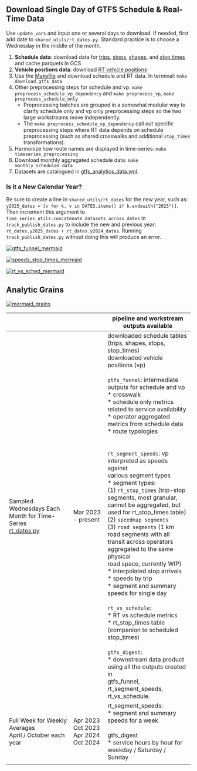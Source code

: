 ## Download Single Day of GTFS Schedule & Real-Time Data

Use `update_vars` and input one or several days to download. If needed, first add date to `shared_utils/rt_dates.py`. Standard practice is to choose a Wednesday in the middle of the month.

1. **Schedule data**: download data for [trips](./download_trips.py), [stops](./download_stops.py), [shapes](./download_shapes.py), and [stop times](./download_stop_times.py) and cache parquets in GCS
1. **Vehicle positions data**: download [RT vehicle positions](./download_vehicle_positions.py)
1. Use the [Makefile](./Makefile) and download schedule and RT data. In terminal: `make download_gtfs_data`
1. Other preprocessing steps for schedule and vp: `make preprocess_schedule_vp_dependency` and `make preprocess_vp`, `make preprocess_schedule_only`
   * Preprocessing batches are grouped in a somewhat modular way to clarify schedule only and vp only preprocessing steps so the two large workstreams move independently.
   * The `make preprocess_schedule_vp_dependency` call out specific preprocessing steps where RT data depends on schedule preprocessing (such as shared crosswalks and additional `stop_times` transformations).
1. Harmonize how route names are displayed in time-series: `make timeseries_preprocessing` 
1. Download monthly aggregated schedule data: `make monthly_scheduled_data`
1. Datasets are catalogued in [gtfs_analytics_data.yml](https://github.com/cal-itp/data-analyses/blob/main/_shared_utils/shared_utils/gtfs_analytics_data.yml).

### Is it a New Calendar Year?

Be sure to create a line in `shared_utils/rt_dates` for the new year, such as: `y2025_dates = [v for k, v in DATES.items() if k.endswith("2025")]`. Then increment this argument to `time_series_utils.concatenate_datasets_across_dates` in `track_publish_dates.py` to include the new and previous year: `rt_dates.y2025_dates + rt_dates.y2024_dates`. Running `track_publish_dates.py` without doing this will produce an error. 


[![gtfs_funnel_mermaid](https://mermaid.ink/img/pako:eNqllW9v2jAQxr-K5QlBJWCEhJamW6VSSF9tmlS0SQtVZJILsWrsyHZKadXvPicpJLQFNu0FSYh_z92T8597xqGIALu40-nMuKaagYtupt4t8jLOgaHWDwmpFCEoRfniZMYLsNF4nnGEKKfaRcUjQk2dwBKaLmrOiYJmu_72J5GUzBmo5hY3Q6mkSyLX14IJmes-TQbewLvaSCtiCo-6onq93ntkJGQEch_EKId9YwpCwaNdH553NhnVGA1S0x0kjuNmOfyS38zlpdGY8RlfSJImaDoqB8uryubl60isOBPEON2ERihkRKkxxCiKUUwZc1_L8AGhQklTvaEKk3nKDXdltfxNhkAbVHXT9d2J67qvwk7nElV4IfEL7s4wJv378QRYClJ16TIVUgcqTCDKGLyGv6jgUT23SkgKx5OP_BL8MpeXv25uh86_2ygD1HxcWzUbWpQlOGTi2i-w__GQ62sWxjulMIOBpsu_KMfYr-C9LsZ9_6CRUr6rWVGdBBGVEGoqOPqKpjKDzx5hCu5qvid13w-Q0JBBkApFc9Vx-5N-yzc7KSQauPkdjbCrzuNN_If0zTxcbNY38GjzuN1N1fcGaf2Uqk3FG59ju1UrcrBbmINfOO4ftPKQ7rMwKT_NJDbMPUAaZCo_Co_X0ykk0QoYK_weVXg5X0YvZXtX0WRg5ooB4Vm6G7W2HLxC51mFi_yIBK5AHjfRz3kORILS5k4XyVzIfFq_X42H9nZaq9Pxo3oKs8KJFjIIpVBqRdh97Zj7IOuNsblFg4WOVRARbfqQNjVfB1oEQi4Ip0_kg5l-vxJv_CJELq3r0DbF-9WJ23gJckloZLpp0eNmuOh9M-yaxwhikjE9w6ZRGJRkWtyueYhdbfZiG0uRLRLsxvmebOMsNeZhTIkpxnL7NiX8txDVf4ioqdC3sn8XbbxgsPuMH7HbGfa79rndP3fss6F93recNl5j1z7tWs5g6Jw6jjXoDR3rpY2fiqhWt2-Zztizzmzb0M6Z8_IHVGx2Qw?type=png)](https://mermaid.live/edit#pako:eNqllW9v2jAQxr-K5QlBJWCEhJamW6VSSF9tmlS0SQtVZJILsWrsyHZKadXvPicpJLQFNu0FSYh_z92T8597xqGIALu40-nMuKaagYtupt4t8jLOgaHWDwmpFCEoRfniZMYLsNF4nnGEKKfaRcUjQk2dwBKaLmrOiYJmu_72J5GUzBmo5hY3Q6mkSyLX14IJmes-TQbewLvaSCtiCo-6onq93ntkJGQEch_EKId9YwpCwaNdH553NhnVGA1S0x0kjuNmOfyS38zlpdGY8RlfSJImaDoqB8uryubl60isOBPEON2ERihkRKkxxCiKUUwZc1_L8AGhQklTvaEKk3nKDXdltfxNhkAbVHXT9d2J67qvwk7nElV4IfEL7s4wJv378QRYClJ16TIVUgcqTCDKGLyGv6jgUT23SkgKx5OP_BL8MpeXv25uh86_2ygD1HxcWzUbWpQlOGTi2i-w__GQ62sWxjulMIOBpsu_KMfYr-C9LsZ9_6CRUr6rWVGdBBGVEGoqOPqKpjKDzx5hCu5qvid13w-Q0JBBkApFc9Vx-5N-yzc7KSQauPkdjbCrzuNN_If0zTxcbNY38GjzuN1N1fcGaf2Uqk3FG59ju1UrcrBbmINfOO4ftPKQ7rMwKT_NJDbMPUAaZCo_Co_X0ykk0QoYK_weVXg5X0YvZXtX0WRg5ooB4Vm6G7W2HLxC51mFi_yIBK5AHjfRz3kORILS5k4XyVzIfFq_X42H9nZaq9Pxo3oKs8KJFjIIpVBqRdh97Zj7IOuNsblFg4WOVRARbfqQNjVfB1oEQi4Ip0_kg5l-vxJv_CJELq3r0DbF-9WJ23gJckloZLpp0eNmuOh9M-yaxwhikjE9w6ZRGJRkWtyueYhdbfZiG0uRLRLsxvmebOMsNeZhTIkpxnL7NiX8txDVf4ioqdC3sn8XbbxgsPuMH7HbGfa79rndP3fss6F93recNl5j1z7tWs5g6Jw6jjXoDR3rpY2fiqhWt2-Zztizzmzb0M6Z8_IHVGx2Qw)

[![speeds_stop_times_mermaid](https://mermaid.ink/img/pako:eNqVVV1v2jAU_SuWJwSbgEGAQoI2qaWwaVv3sKI9LKDIJDdgzbEj22lLK_77HCc0fLSbxkOwfc-599yPOE84FBFgD7darQXXVDPw0I85uoV1Alyj2xQgUojwyJ5qkaI5TUAtuCXUak8LjhDlVHvILhGq6w0kUPdQfUUU1JuHpz-JpGTFQNWf4caUSpoQuZ0IJmTOezMdzAazyz21QszhQVeoTqdzDrkSMgL5GohRDq_ZFISCR8c6ZrPh9OoAo0FqegSJ47hemHf5n3nsarUFX_CYiftwQ6RG86sCoLLVWpJ0g1RRXPoIe8cIhYwodQ0ximIUU8a8sggvIFQoaar3KCvxJVQRZL5NoYTOJrOeO2kipaX4DV4uPRe6Z152G36Y6UCZJgclW7XT7fKt53llzFYLVYT8RxhD2piQZel8NAzo4wnq0j9yujQOo3h8GLxYAY_2h1Wx7AQGKU0h794hadLwORAJSgd3Jriw0s8Un4q5bviUm0amghENRbpESnpH2D-504Z_iFc2aC7wmDlGe5kvZlS-W0VmVYCpDfjJhChSXm1tQQMRBxHZnmurmJ99KRjLTIUpXzMw6PflQZIxTc2-wpbO31nfIja28748961Q9Pd0zL1QNb_ifmmUbgNtRvCDLAerGBEhCx0JqabCJncwtOfVn4xPi_W14ZM7kGRt-pgl-ftftEP9rVrf_r9aUmRmVCIqlwcSbvwqo-Ce6k0OgFBTwZdW3fQkh---CjcQZQyCo3Isxyf1xU2cgEwIjczNbO_JBbb35wJ7ZhlBTIzSBTaXjYGSTIvbLQ-xp2UGTWzErjfYi818ml2WRmbMrykx3UqeT1PCfwlR7SGiWsib4ltgPwkWg70n_IC9ltN1291Rp9N3-n1n1O31nCbeYq_bbztu72I0HAwcp2fMvV0TP1q_3XbXHTru8MJ1HHc0GrnO7g92VP_S?type=png)](https://mermaid.live/edit#pako:eNqVVV1v2jAU_SuWJwSbgEGAQoI2qaWwaVv3sKI9LKDIJDdgzbEj22lLK_77HCc0fLSbxkOwfc-599yPOE84FBFgD7darQXXVDPw0I85uoV1Alyj2xQgUojwyJ5qkaI5TUAtuCXUak8LjhDlVHvILhGq6w0kUPdQfUUU1JuHpz-JpGTFQNWf4caUSpoQuZ0IJmTOezMdzAazyz21QszhQVeoTqdzDrkSMgL5GohRDq_ZFISCR8c6ZrPh9OoAo0FqegSJ47hemHf5n3nsarUFX_CYiftwQ6RG86sCoLLVWpJ0g1RRXPoIe8cIhYwodQ0ximIUU8a8sggvIFQoaar3KCvxJVQRZL5NoYTOJrOeO2kipaX4DV4uPRe6Z152G36Y6UCZJgclW7XT7fKt53llzFYLVYT8RxhD2piQZel8NAzo4wnq0j9yujQOo3h8GLxYAY_2h1Wx7AQGKU0h794hadLwORAJSgd3Jriw0s8Un4q5bviUm0amghENRbpESnpH2D-504Z_iFc2aC7wmDlGe5kvZlS-W0VmVYCpDfjJhChSXm1tQQMRBxHZnmurmJ99KRjLTIUpXzMw6PflQZIxTc2-wpbO31nfIja28748961Q9Pd0zL1QNb_ifmmUbgNtRvCDLAerGBEhCx0JqabCJncwtOfVn4xPi_W14ZM7kGRt-pgl-ftftEP9rVrf_r9aUmRmVCIqlwcSbvwqo-Ce6k0OgFBTwZdW3fQkh---CjcQZQyCo3Isxyf1xU2cgEwIjczNbO_JBbb35wJ7ZhlBTIzSBTaXjYGSTIvbLQ-xp2UGTWzErjfYi818ml2WRmbMrykx3UqeT1PCfwlR7SGiWsib4ltgPwkWg70n_IC9ltN1291Rp9N3-n1n1O31nCbeYq_bbztu72I0HAwcp2fMvV0TP1q_3XbXHTru8MJ1HHc0GrnO7g92VP_S)


[![rt_vs_sched_mermaid](https://mermaid.ink/img/pako:eNqFVG1vmzAQ_iuWpyidlEQhIU1KpUlNm2zqlnZao30YVMiBA7yCjWzTllb57zNQCqjNygewfM9z99wL94w97gO28HA4dJiiKgYL_dqie4luvAj8LAa0ASWoJx1WYnq9Z4chRBlVFiqPCPVVBAn0LdTfEQn9Qfv2NxGU7GKQ_Ve4NqWCJkTk5zzmouB9Ws3Ws_VZTW0QW3hUDWo8Hr-FLLnwQRwCxZTBIZsEjzO_q2O9nq-WLYwCoWgHEgRBvzLvi49-7Xs9hzksiPmDFxGh0HZZAWS2CwVJIyRfilm7RciLiZQXECA_QAGNY-ulBO8gpCdoqmpUKbAIV-PObN2fVN5alqV9DYdfUGMrntWRzVMQRHHh1jp8Vyqi5CjNbz9rXhXhtOEtbRmRFNpOVy3zuS0VTw9ZL0qrq2hy0MHaDlUg3TvIXS5CwugTUZQz1xNcygcS33V4rYRW5dUPu04EFbmjpBrRVxIiYSggJAreqcemIQueKXB9KsArwnf9nNZFBubXx9eGXp2db68rPlJ5qocjpCBbNShUyFRnRWL0l1OGFEe7LAhAgK95xJfvSPtqFxZXQpgAU4db-u3IrqQ3obutLDhdyqVdBX2gKmopbkrWhXekl5yYsxCkQuVgID1QL9m_ifS90taJlDepbE4R-l9l7yGinu5NyiUtmiLbs35l36duJouFcrA41xrz4Vh0KYWTnwXto4GoCS359RUe4AREQqiv12m56RxcbkAHW_roQ0CyWDlYrwsNJZniNznzsKVEBgOcpb6WdUGJLkKCrYDEUt-CT_Vfu6lWdLmpBzglDFvP-BFbw8VkND2ZTk7M6XwxPZkY5gDn2JoejwxztjCPTdOYjRemsR_gJ861V2M0MfQGHBvz6VSjzblZuvtTGsuQ-39p7tDM?type=png)](https://mermaid.live/edit#pako:eNqFVG1vmzAQ_iuWpyidlEQhIU1KpUlNm2zqlnZao30YVMiBA7yCjWzTllb57zNQCqjNygewfM9z99wL94w97gO28HA4dJiiKgYL_dqie4luvAj8LAa0ASWoJx1WYnq9Z4chRBlVFiqPCPVVBAn0LdTfEQn9Qfv2NxGU7GKQ_Ve4NqWCJkTk5zzmouB9Ws3Ws_VZTW0QW3hUDWo8Hr-FLLnwQRwCxZTBIZsEjzO_q2O9nq-WLYwCoWgHEgRBvzLvi49-7Xs9hzksiPmDFxGh0HZZAWS2CwVJIyRfilm7RciLiZQXECA_QAGNY-ulBO8gpCdoqmpUKbAIV-PObN2fVN5alqV9DYdfUGMrntWRzVMQRHHh1jp8Vyqi5CjNbz9rXhXhtOEtbRmRFNpOVy3zuS0VTw9ZL0qrq2hy0MHaDlUg3TvIXS5CwugTUZQz1xNcygcS33V4rYRW5dUPu04EFbmjpBrRVxIiYSggJAreqcemIQueKXB9KsArwnf9nNZFBubXx9eGXp2db68rPlJ5qocjpCBbNShUyFRnRWL0l1OGFEe7LAhAgK95xJfvSPtqFxZXQpgAU4db-u3IrqQ3obutLDhdyqVdBX2gKmopbkrWhXekl5yYsxCkQuVgID1QL9m_ifS90taJlDepbE4R-l9l7yGinu5NyiUtmiLbs35l36duJouFcrA41xrz4Vh0KYWTnwXto4GoCS359RUe4AREQqiv12m56RxcbkAHW_roQ0CyWDlYrwsNJZniNznzsKVEBgOcpb6WdUGJLkKCrYDEUt-CT_Vfu6lWdLmpBzglDFvP-BFbw8VkND2ZTk7M6XwxPZkY5gDn2JoejwxztjCPTdOYjRemsR_gJ861V2M0MfQGHBvz6VSjzblZuvtTGsuQ-39p7tDM)

## Analytic Grains
[![mermaid_grains](https://mermaid.ink/img/pako:eNqNVu9vmzwQ_lcsXlXpK4UKw9q0fJjULiX7sElTV03VSDQ5-Eisgc1s0y2r-r_PxqRxfq3LBwK-55577nw-eAoKQSFIgzAMp1wzXUGKJvfZZ3TNSbXSrFDoE2ugYhzQRBLG1ZR32JOTpylHiHGmU9TdIjTQS6hhkKLBnCgYDP3VL0QyMq9ADV7gxtRIVhO5eicqIa3ff7fn2Xl2vXbdIO7hl96goijah9wISUEeA9kMjtkUFILTbR1ZNrq98TAapGZbkLIsB878bP_M5fnkZMqnvKzEz2JJpEYf7hygqIhSYyiRhEKjklVV2me6Yy-YLCpYIzoNBxjiHpBdZdFtbENaiGrnC0maJVKMLwwJJStnWOeA0HWuiiXQtoIZCsO36BrnUrQaQsosLxN85oEdJM5FA5JoIbdtZ9aY5EqLZraWYH83-SMsmc2iEYpZTuWC3eBcwaIGrpFqAKja-OyICHvcNi_uWchpTqoKacma0EZHPVrN_k_TtK-g70c6x3eY5OTRZLKA1-Mb2m8NYXJmGLuKb7AHFM2PKdpg7-5RZ9GsBl-ozzbvdc5zH420PTb_JqQ4zbvUarLR4OHw9_pI6KIPXeyUCL26R98Y9bQd0ERPTY8ReqAmGB3VQ3s99OiW2fNsRgoNa10WxYsaBT9a4MUr9XLSTPO2tZ0cryY7853jre1RO_vTU_ulGFuHR4W2z974b2dv7CCxO17uIdmh8RvKl9ej1wqA070JYZ1MySQD5QvNDijyrB1xhvNacL3EoZkv2Em7M22niZ2glP0GVzzEybFO74liRxT7RH68OwdLdkVtq980EyUmqhlVqKM92JSTQ7Ns4mbZBOf2AFshiCwWEhaWTwtH12mZJPte8V7N_p2gW-nL6XWYK4uryPsXxaiRwox92Evs0AZ3FH7mDzuT_6HvPq8OD86wNe-9CAgFw6AGWRNGzQdD9w6fBt27fRqk5pZCSdpKTwPzIjRQ0mrxecWLINWyhWFgwi2WQVqSSpmntrHbNWbE6K1fVhvCvwpRr12AMiPjo_tC6T5UOkiQPgW_gjSM3yRnV1F0FWN8cTlKRqNhsDLLF1F0FsUJTvAbjOPzy4vnYfC7Y43PcHR5ESdRPLqM8DlORs9_ANzurn4?type=png)](https://mermaid.live/edit#pako:eNqNVu9vmzwQ_lcsXlXpK4UKw9q0fJjULiX7sElTV03VSDQ5-Eisgc1s0y2r-r_PxqRxfq3LBwK-55577nw-eAoKQSFIgzAMp1wzXUGKJvfZZ3TNSbXSrFDoE2ugYhzQRBLG1ZR32JOTpylHiHGmU9TdIjTQS6hhkKLBnCgYDP3VL0QyMq9ADV7gxtRIVhO5eicqIa3ff7fn2Xl2vXbdIO7hl96goijah9wISUEeA9kMjtkUFILTbR1ZNrq98TAapGZbkLIsB878bP_M5fnkZMqnvKzEz2JJpEYf7hygqIhSYyiRhEKjklVV2me6Yy-YLCpYIzoNBxjiHpBdZdFtbENaiGrnC0maJVKMLwwJJStnWOeA0HWuiiXQtoIZCsO36BrnUrQaQsosLxN85oEdJM5FA5JoIbdtZ9aY5EqLZraWYH83-SMsmc2iEYpZTuWC3eBcwaIGrpFqAKja-OyICHvcNi_uWchpTqoKacma0EZHPVrN_k_TtK-g70c6x3eY5OTRZLKA1-Mb2m8NYXJmGLuKb7AHFM2PKdpg7-5RZ9GsBl-ozzbvdc5zH420PTb_JqQ4zbvUarLR4OHw9_pI6KIPXeyUCL26R98Y9bQd0ERPTY8ReqAmGB3VQ3s99OiW2fNsRgoNa10WxYsaBT9a4MUr9XLSTPO2tZ0cryY7853jre1RO_vTU_ulGFuHR4W2z974b2dv7CCxO17uIdmh8RvKl9ej1wqA070JYZ1MySQD5QvNDijyrB1xhvNacL3EoZkv2Em7M22niZ2glP0GVzzEybFO74liRxT7RH68OwdLdkVtq980EyUmqhlVqKM92JSTQ7Ns4mbZBOf2AFshiCwWEhaWTwtH12mZJPte8V7N_p2gW-nL6XWYK4uryPsXxaiRwox92Evs0AZ3FH7mDzuT_6HvPq8OD86wNe-9CAgFw6AGWRNGzQdD9w6fBt27fRqk5pZCSdpKTwPzIjRQ0mrxecWLINWyhWFgwi2WQVqSSpmntrHbNWbE6K1fVhvCvwpRr12AMiPjo_tC6T5UOkiQPgW_gjSM3yRnV1F0FWN8cTlKRqNhsDLLF1F0FsUJTvAbjOPzy4vnYfC7Y43PcHR5ESdRPLqM8DlORs9_ANzurn4)


|  |  | pipeline and workstream outputs available |
|---|---|---|
| Sampled Wednesdays Each Month for Time-Series<br>[rt_dates.py](../_shared_utils/shared_utils/rt_dates.py) | Mar 2023 - present | downloaded schedule tables (trips, shapes, stops, stop_times)<br>downloaded vehicle positions (vp)<br><br>`gtfs_funnel`: intermediate outputs for schedule and vp<br>* crosswalk<br>* schedule only metrics related to service availability<br>* operator aggregated metrics from schedule data<br>* route typologies<br><br><br>`rt_segment_speeds`: vp interpreted as speeds against <br>various segment types<br>* segment types: <br>(1) `rt_stop_times` (trip-stop segments, most granular, <br>cannot be aggregated, but used for rt_stop_times table)<br>(2) `speedmap segments`<br>(3) `road segments` (1 km road segments with all <br>transit across operators aggregated to the same physical <br>road space, currently WIP)<br>* interpolated stop arrivals <br>* speeds by trip<br>* segment and summary speeds for single day<br><br>`rt_vs_schedule`: <br>* RT vs schedule metrics<br>* rt_stop_times table (companion to scheduled stop_times)<br><br>`gtfs_digest`:<br>* downstream data product using all the outputs created in <br>gtfs_funnel, rt_segment_speeds, rt_vs_schedule. |
| Full Week for Weekly Averages<br>April / October each year | Apr 2023<br>Oct 2023<br>Apr 2024<br>Oct 2024 | rt_segment_speeds:<br>* segment and summary speeds for a week<br><br>gtfs_digest<br>* service hours by hour for weekday / Saturday / Sunday |
|  |  |  |